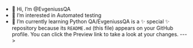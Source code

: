 - 👋 Hi, I’m @EvgeniussQA
- 👀 I’m interested in Automated testing
- 🌱 I’m currently learning Python
QA/EvgeniussQA is a ✨ special ✨ repository because its `README.md` (this file) appears on your GitHub profile.
You can click the Preview link to take a look at your changes.
--->
